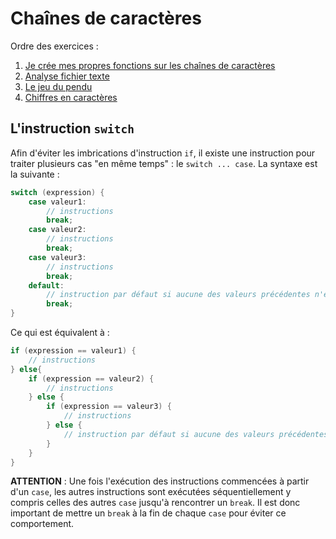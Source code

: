 # Chaînes de caractères

Ordre des exercices :

1. [Je crée mes propres fonctions sur les chaînes de caractères](mes_fonctions/)
2. [Analyse fichier texte](analyse_fic_txt/)
3. [Le jeu du pendu](jeu_pendu/)
4. [Chiffres en caractères](chiffres_en_caracteres/)

## L'instruction `switch`

Afin d'éviter les imbrications d'instruction `if`, il existe une instruction pour traiter plusieurs cas "en même temps" : le `switch ... case`. La syntaxe est la suivante :

```c
switch (expression) {
    case valeur1:
        // instructions
        break;
    case valeur2:
        // instructions
        break;
    case valeur3:
        // instructions
        break;
    default:
        // instruction par défaut si aucune des valeurs précédentes n'est vérifiée
        break;
}
```

Ce qui est équivalent à :

```c
if (expression == valeur1) {
    // instructions
} else{
    if (expression == valeur2) {
        // instructions
    } else {
        if (expression == valeur3) {
            // instructions
        } else {
            // instruction par défaut si aucune des valeurs précédentes n'est vérifiée
        }
    }
}
```

**ATTENTION** : Une fois l'exécution des instructions commencées à partir d'un `case`, les autres instructions sont exécutées séquentiellement y compris celles des autres `case` jusqu'à rencontrer un `break`. Il est donc important de mettre un `break` à la fin de chaque `case` pour éviter ce comportement.
